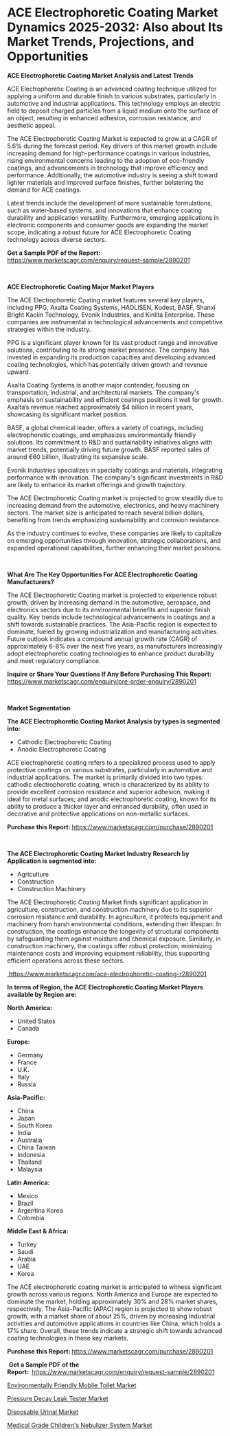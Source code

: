 <p><h1>ACE Electrophoretic Coating Market Dynamics 2025-2032: Also about Its Market Trends, Projections, and Opportunities</h1></p><p><strong>ACE Electrophoretic Coating Market Analysis and Latest Trends</strong></p>
<p><p>ACE Electrophoretic Coating is an advanced coating technique utilized for applying a uniform and durable finish to various substrates, particularly in automotive and industrial applications. This technology employs an electric field to deposit charged particles from a liquid medium onto the surface of an object, resulting in enhanced adhesion, corrosion resistance, and aesthetic appeal.</p><p>The ACE Electrophoretic Coating Market is expected to grow at a CAGR of 5.6% during the forecast period. Key drivers of this market growth include increasing demand for high-performance coatings in various industries, rising environmental concerns leading to the adoption of eco-friendly coatings, and advancements in technology that improve efficiency and performance. Additionally, the automotive industry is seeing a shift toward lighter materials and improved surface finishes, further bolstering the demand for ACE coatings.</p><p>Latest trends include the development of more sustainable formulations, such as water-based systems, and innovations that enhance coating durability and application versatility. Furthermore, emerging applications in electronic components and consumer goods are expanding the market scope, indicating a robust future for ACE Electrophoretic Coating technology across diverse sectors.</p></p>
<p><strong>Get a Sample PDF of the Report:&nbsp;</strong> <a href="https://www.marketscagr.com/enquiry/request-sample/2890201?utm_campaign=1902&utm_medium=2&utm_source=Github&utm_content=ia&utm_term=14032025&utm_id=ace-electrophoretic-coating">https://www.marketscagr.com/enquiry/request-sample/2890201</a></p>
<p>&nbsp;</p>
<p><strong>ACE Electrophoretic Coating Major Market Players</strong></p>
<p><p>The ACE Electrophoretic Coating market features several key players, including PPG, Axalta Coating Systems, HAOLISEN, Kodest, BASF, Shanxi Bright Kaolin Technology, Evonik Industries, and Kinlita Enterprise. These companies are instrumental in technological advancements and competitive strategies within the industry.</p><p>PPG is a significant player known for its vast product range and innovative solutions, contributing to its strong market presence. The company has invested in expanding its production capacities and developing advanced coating technologies, which has potentially driven growth and revenue upward.</p><p>Axalta Coating Systems is another major contender, focusing on transportation, industrial, and architectural markets. The company's emphasis on sustainability and efficient coatings positions it well for growth. Axalta’s revenue reached approximately $4 billion in recent years, showcasing its significant market position.</p><p>BASF, a global chemical leader, offers a variety of coatings, including electrophoretic coatings, and emphasizes environmentally friendly solutions. Its commitment to R&D and sustainability initiatives aligns with market trends, potentially driving future growth. BASF reported sales of around €60 billion, illustrating its expansive scale.</p><p>Evonik Industries specializes in specialty coatings and materials, integrating performance with innovation. The company's significant investments in R&D are likely to enhance its market offerings and growth trajectory.</p><p>The ACE Electrophoretic Coating market is projected to grow steadily due to increasing demand from the automotive, electronics, and heavy machinery sectors. The market size is anticipated to reach several billion dollars, benefiting from trends emphasizing sustainability and corrosion resistance.</p><p>As the industry continues to evolve, these companies are likely to capitalize on emerging opportunities through innovation, strategic collaborations, and expanded operational capabilities, further enhancing their market positions.</p></p>
<p>&nbsp;</p>
<p><strong>What Are The Key Opportunities For ACE Electrophoretic Coating Manufacturers?</strong></p>
<p><p>The ACE Electrophoretic Coating market is projected to experience robust growth, driven by increasing demand in the automotive, aerospace, and electronics sectors due to its environmental benefits and superior finish quality. Key trends include technological advancements in coatings and a shift towards sustainable practices. The Asia-Pacific region is expected to dominate, fueled by growing industrialization and manufacturing activities. Future outlook indicates a compound annual growth rate (CAGR) of approximately 6-8% over the next five years, as manufacturers increasingly adopt electrophoretic coating technologies to enhance product durability and meet regulatory compliance.</p></p>
<p><strong>Inquire or Share Your Questions If Any Before Purchasing This Report:</strong> <a href="https://www.marketscagr.com/enquiry/pre-order-enquiry/2890201?utm_campaign=1902&utm_medium=2&utm_source=Github&utm_content=ia&utm_term=14032025&utm_id=ace-electrophoretic-coating">https://www.marketscagr.com/enquiry/pre-order-enquiry/2890201</a></p>
<p>&nbsp;</p>
<p><strong>Market Segmentation</strong></p>
<p><strong>The ACE Electrophoretic Coating Market Analysis by types is segmented into:</strong></p>
<p><ul><li>Cathodic Electrophoretic Coating</li><li>Anodic Electrophoretic Coating</li></ul></p>
<p><p>ACE electrophoretic coating refers to a specialized process used to apply protective coatings on various substrates, particularly in automotive and industrial applications. The market is primarily divided into two types: cathodic electrophoretic coating, which is characterized by its ability to provide excellent corrosion resistance and superior adhesion, making it ideal for metal surfaces; and anodic electrophoretic coating, known for its ability to produce a thicker layer and enhanced durability, often used in decorative and protective applications on non-metallic surfaces.</p></p>
<p><strong>Purchase this Report:&nbsp;</strong><a href="https://www.marketscagr.com/purchase/2890201?utm_campaign=1902&utm_medium=2&utm_source=Github&utm_content=ia&utm_term=14032025&utm_id=ace-electrophoretic-coating">https://www.marketscagr.com/purchase/2890201</a></p>
<p>&nbsp;</p>
<p><strong>The ACE Electrophoretic Coating Market Industry Research by Application is segmented into:</strong></p>
<p><ul><li>Agriculture</li><li>Construction</li><li>Construction Machinery</li></ul></p>
<p><p>The ACE Electrophoretic Coating Market finds significant application in agriculture, construction, and construction machinery due to its superior corrosion resistance and durability. In agriculture, it protects equipment and machinery from harsh environmental conditions, extending their lifespan. In construction, the coatings enhance the longevity of structural components by safeguarding them against moisture and chemical exposure. Similarly, in construction machinery, the coatings offer robust protection, minimizing maintenance costs and improving equipment reliability, thus supporting efficient operations across these sectors.</p></p>
<p><a href="https://www.marketscagr.com/ace-electrophoretic-coating-r2890201?utm_campaign=1902&utm_medium=2&utm_source=Github&utm_content=ia&utm_term=14032025&utm_id=ace-electrophoretic-coating">&nbsp;https://www.marketscagr.com/ace-electrophoretic-coating-r2890201</a></p>
<p><strong>In terms of Region, the ACE Electrophoretic Coating Market Players available by Region are:</strong></p>
<p>
    <p> <strong> North America: </strong>
        <ul>
            <li>United States</li>
            <li>Canada</li>
        </ul>
        </p> 
    <p> <strong> Europe: </strong>
        <ul>
            <li>Germany</li>
            <li>France</li>
            <li>U.K.</li>
            <li>Italy</li>
            <li>Russia</li>
        </ul>
        </p> 
    <p> <strong> Asia-Pacific: </strong>
        <ul>
            <li>China</li>
            <li>Japan</li>
            <li>South Korea</li>
            <li>India</li>
            <li>Australia</li>
            <li>China Taiwan</li>
            <li>Indonesia</li>
            <li>Thailand</li>
            <li>Malaysia</li>
        </ul>
        </p> 
    <p> <strong> Latin America: </strong>
        <ul>
            <li>Mexico</li>
            <li>Brazil</li>
            <li>Argentina Korea</li>
            <li>Colombia</li>
        </ul>
        </p> 
    <p> <strong> Middle East & Africa: </strong>
        <ul>
            <li>Turkey</li>
            <li>Saudi</li>
            <li>Arabia</li>
            <li>UAE</li>
            <li>Korea</li>
        </ul>
    </p>
    </p>
<p><p>The ACE electrophoretic coating market is anticipated to witness significant growth across various regions. North America and Europe are expected to dominate the market, holding approximately 30% and 28% market shares, respectively. The Asia-Pacific (APAC) region is projected to show robust growth, with a market share of about 25%, driven by increasing industrial activities and automotive applications in countries like China, which holds a 17% share. Overall, these trends indicate a strategic shift towards advanced coating technologies in these key markets.</p></p>
<p><strong>Purchase this Report: </strong><a href="https://www.marketscagr.com/purchase/2890201?utm_campaign=1902&utm_medium=2&utm_source=Github&utm_content=ia&utm_term=14032025&utm_id=ace-electrophoretic-coating">https://www.marketscagr.com/purchase/2890201</a></p>
<p>&nbsp;<strong>Get a Sample PDF of the Report:&nbsp;&nbsp;</strong><a href="https://www.marketscagr.com/enquiry/request-sample/2890201?utm_campaign=1902&utm_medium=2&utm_source=Github&utm_content=ia&utm_term=14032025&utm_id=ace-electrophoretic-coating">https://www.marketscagr.com/enquiry/request-sample/2890201</a></p>
<p><strong></strong></p>
<p><p><a href="https://github.com/rullihipes6h/Market-Research-Report-List-1/blob/main/environmentally-friendly-mobile-toilet-market.md?utm_campaign=1902&utm_medium=2&utm_source=Github&utm_content=ia&utm_term=14032025&utm_id=ace-electrophoretic-coating">Environmentally Friendly Mobile Toilet Market</a></p><p><a href="https://github.com/FassouRP/Market-Research-Report-List-7/blob/main/pressure-decay-leak-tester-market.md?utm_campaign=1902&utm_medium=2&utm_source=Github&utm_content=ia&utm_term=14032025&utm_id=ace-electrophoretic-coating">Pressure Decay Leak Tester Market</a></p><p><a href="https://github.com/rojannovarwd/Market-Research-Report-List-1/blob/main/disposable-urinal-market.md?utm_campaign=1902&utm_medium=2&utm_source=Github&utm_content=ia&utm_term=14032025&utm_id=ace-electrophoretic-coating">Disposable Urinal Market</a></p><p><a href="https://github.com/leiliariahxw/Market-Research-Report-List-1/blob/main/medical-grade-childrens-nebulizer-system-market.md?utm_campaign=1902&utm_medium=2&utm_source=Github&utm_content=ia&utm_term=14032025&utm_id=ace-electrophoretic-coating">Medical Grade Children's Nebulizer System Market</a></p></p>